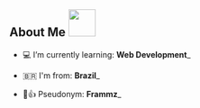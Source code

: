 ## About Me <img src="https://github.com/images/mona-whisper.gif" width="48px" height="48px">

- 💻 I’m currently learning: **Web Development**_

- 🇧🇷 I'm from: **Brazil**_

- 🤠👍 Pseudonym: **Frammz**_
